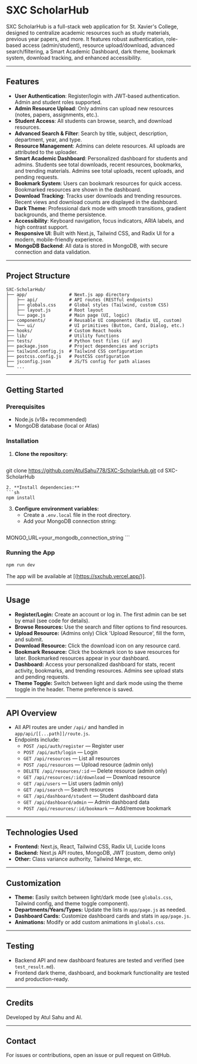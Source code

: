 # SXC ScholarHub

SXC ScholarHub is a full-stack web application for St. Xavier's College, designed to centralize academic resources such as study materials, previous year papers, and more. It features robust authentication, role-based access (admin/student), resource upload/download, advanced search/filtering, a Smart Academic Dashboard, dark theme, bookmark system, download tracking, and enhanced accessibility.

---

## Features

- **User Authentication**: Register/login with JWT-based authentication. Admin and student roles supported.
- **Admin Resource Upload**: Only admins can upload new resources (notes, papers, assignments, etc.).
- **Student Access**: All students can browse, search, and download resources.
- **Advanced Search & Filter**: Search by title, subject, description, department, year, and type.
- **Resource Management**: Admins can delete resources. All uploads are attributed to the uploader.
- **Smart Academic Dashboard**: Personalized dashboard for students and admins. Students see total downloads, recent resources, bookmarks, and trending materials. Admins see total uploads, recent uploads, and pending requests.
- **Bookmark System**: Users can bookmark resources for quick access. Bookmarked resources are shown in the dashboard.
- **Download Tracking**: Tracks user downloads and trending resources. Recent views and download counts are displayed in the dashboard.
- **Dark Theme**: Professional dark mode with smooth transitions, gradient backgrounds, and theme persistence.
- **Accessibility**: Keyboard navigation, focus indicators, ARIA labels, and high contrast support.
- **Responsive UI**: Built with Next.js, Tailwind CSS, and Radix UI for a modern, mobile-friendly experience.
- **MongoDB Backend**: All data is stored in MongoDB, with secure connection and data validation.

---

## Project Structure

```
SXC-ScholarHub/
├── app/                # Next.js app directory
│   ├── api/            # API routes (RESTful endpoints)
│   ├── globals.css     # Global styles (Tailwind, custom CSS)
│   ├── layout.js       # Root layout
│   └── page.js         # Main page (UI, logic)
├── components/         # Reusable UI components (Radix UI, custom)
│   └── ui/             # UI primitives (Button, Card, Dialog, etc.)
├── hooks/              # Custom React hooks
├── lib/                # Utility functions
├── tests/              # Python test files (if any)
├── package.json        # Project dependencies and scripts
├── tailwind.config.js  # Tailwind CSS configuration
├── postcss.config.js   # PostCSS configuration
├── jsconfig.json       # JS/TS config for path aliases
└── ...
```

---

## Getting Started

### Prerequisites
- Node.js (v18+ recommended)
- MongoDB database (local or Atlas)

### Installation
1. **Clone the repository:**
   ```sh
git clone https://github.com/AtulSahu778/SXC-ScholarHub.git
cd SXC-ScholarHub
   ```
2. **Install dependencies:**
   ```sh
npm install
   ```
3. **Configure environment variables:**
   - Create a `.env.local` file in the root directory.
   - Add your MongoDB connection string:
     ```env
MONGO_URL=your_mongodb_connection_string
     ```

### Running the App
```sh
npm run dev
```
The app will be available at [(https://sxchub.vercel.app/)].

---

## Usage
- **Register/Login:** Create an account or log in. The first admin can be set by email (see code for details).
- **Browse Resources:** Use the search and filter options to find resources.
- **Upload Resource:** (Admins only) Click 'Upload Resource', fill the form, and submit.
- **Download Resource:** Click the download icon on any resource card.
- **Bookmark Resource:** Click the bookmark icon to save resources for later. Bookmarked resources appear in your dashboard.
- **Dashboard:** Access your personalized dashboard for stats, recent activity, bookmarks, and trending resources. Admins see upload stats and pending requests.
- **Theme Toggle:** Switch between light and dark mode using the theme toggle in the header. Theme preference is saved.

---

## API Overview
- All API routes are under `/api/` and handled in `app/api/[[...path]]/route.js`.
- Endpoints include:
  - `POST /api/auth/register` — Register user
  - `POST /api/auth/login` — Login
  - `GET /api/resources` — List all resources
  - `POST /api/resources` — Upload resource (admin only)
  - `DELETE /api/resources/:id` — Delete resource (admin only)
  - `GET /api/resources/:id/download` — Download resource
  - `GET /api/users` — List users (admin only)
  - `GET /api/search` — Search resources
  - `GET /api/dashboard/student` — Student dashboard data
  - `GET /api/dashboard/admin` — Admin dashboard data
  - `POST /api/resources/:id/bookmark` — Add/remove bookmark

---

## Technologies Used
- **Frontend:** Next.js, React, Tailwind CSS, Radix UI, Lucide Icons
- **Backend:** Next.js API routes, MongoDB, JWT (custom, demo only)
- **Other:** Class variance authority, Tailwind Merge, etc.

---

## Customization
- **Theme:** Easily switch between light/dark mode (see `globals.css`, Tailwind config, and theme toggle component).
- **Departments/Years/Types:** Update the lists in `app/page.js` as needed.
- **Dashboard Cards:** Customize dashboard cards and stats in `app/page.js`.
- **Animations:** Modify or add custom animations in `globals.css`.

---

## Testing
- Backend API and new dashboard features are tested and verified (see `test_result.md`).
- Frontend dark theme, dashboard, and bookmark functionality are tested and production-ready.
---

## Credits
Developed by Atul Sahu and AI.

---

## Contact
For issues or contributions, open an issue or pull request on GitHub.
